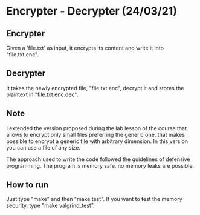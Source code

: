 # Encrypter - Decrypter (24/03/21) #
## Encrypter ##
Given a 'file.txt' as input, it encrypts its content and write it into "file.txt.enc".

## Decrypter ##
It takes the newly encrypted file, "file.txt.enc", decrypt it and stores the plaintext in "file.txt.enc.dec".

## Note ##
I extended the version proposed during the lab lesson of the course that allows to encrypt only small files preferring the generic one, that makes possible to encrypt a generic file with arbitrary dimension. In this version you can use a file of any size.

The approach used to write the code followed the guidelines of defensive programming.
The program is memory safe, no memory leaks are possible.

## How to run ##
Just type "make" and then "make test".
If you want to test the memory security, type "make valgrind_test".
